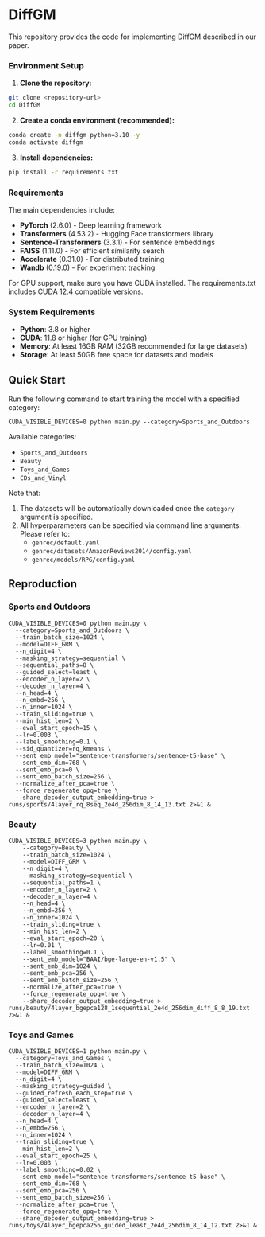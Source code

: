 # DiffGM

This repository provides the code for implementing DiffGM described in our paper.

### Environment Setup

1. **Clone the repository:**
```bash
git clone <repository-url>
cd DiffGM
```

2. **Create a conda environment (recommended):**
```bash
conda create -n diffgm python=3.10 -y
conda activate diffgm
```

3. **Install dependencies:**
```bash
pip install -r requirements.txt
```

### Requirements

The main dependencies include:
- **PyTorch** (2.6.0) - Deep learning framework
- **Transformers** (4.53.2) - Hugging Face transformers library
- **Sentence-Transformers** (3.3.1) - For sentence embeddings
- **FAISS** (1.11.0) - For efficient similarity search
- **Accelerate** (0.31.0) - For distributed training
- **Wandb** (0.19.0) - For experiment tracking

For GPU support, make sure you have CUDA installed. The requirements.txt includes CUDA 12.4 compatible versions.

### System Requirements

- **Python**: 3.8 or higher
- **CUDA**: 11.8 or higher (for GPU training)
- **Memory**: At least 16GB RAM (32GB recommended for large datasets)
- **Storage**: At least 50GB free space for datasets and models

## Quick Start

Run the following command to start training the model with a specified category:

```
CUDA_VISIBLE_DEVICES=0 python main.py --category=Sports_and_Outdoors
```

Available categories:
* `Sports_and_Outdoors`
* `Beauty`
* `Toys_and_Games`
* `CDs_and_Vinyl`

Note that:
1. The datasets will be automatically downloaded once the `category` argument is specified.
2. All hyperparameters can be specified via command line arguments. Please refer to:
    * `genrec/default.yaml`
    * `genrec/datasets/AmazonReviews2014/config.yaml`
    * `genrec/models/RPG/config.yaml`

## Reproduction


### Sports and Outdoors

```
CUDA_VISIBLE_DEVICES=0 python main.py \
  --category=Sports_and_Outdoors \
  --train_batch_size=1024 \
  --model=DIFF_GRM \
  --n_digit=4 \
  --masking_strategy=sequential \
  --sequential_paths=8 \
  --guided_select=least \
  --encoder_n_layer=2 \
  --decoder_n_layer=4 \
  --n_head=4 \
  --n_embd=256 \
  --n_inner=1024 \
  --train_sliding=true \
  --min_hist_len=2 \
  --eval_start_epoch=15 \
  --lr=0.003 \
  --label_smoothing=0.1 \
  --sid_quantizer=rq_kmeans \
  --sent_emb_model="sentence-transformers/sentence-t5-base" \
  --sent_emb_dim=768 \
  --sent_emb_pca=0 \
  --sent_emb_batch_size=256 \
  --normalize_after_pca=true \
  --force_regenerate_opq=true \
  --share_decoder_output_embedding=true > runs/sports/4layer_rq_8seq_2e4d_256dim_8_14_13.txt 2>&1 &
```


### Beauty

```
CUDA_VISIBLE_DEVICES=3 python main.py \
    --category=Beauty \
    --train_batch_size=1024 \
    --model=DIFF_GRM \
    --n_digit=4 \
    --masking_strategy=sequential \
    --sequential_paths=1 \
    --encoder_n_layer=2 \
    --decoder_n_layer=4 \
    --n_head=4 \
    --n_embd=256 \
    --n_inner=1024 \
    --train_sliding=true \
    --min_hist_len=2 \
    --eval_start_epoch=20 \
    --lr=0.01 \
    --label_smoothing=0.1 \
    --sent_emb_model="BAAI/bge-large-en-v1.5" \
    --sent_emb_dim=1024 \
    --sent_emb_pca=256 \
    --sent_emb_batch_size=256 \
    --normalize_after_pca=true \
    --force_regenerate_opq=true \
    --share_decoder_output_embedding=true > runs/beauty/4layer_bgepca128_1sequential_2e4d_256dim_diff_8_8_19.txt 2>&1 &
```

### Toys and Games

```
CUDA_VISIBLE_DEVICES=1 python main.py \
  --category=Toys_and_Games \
  --train_batch_size=1024 \
  --model=DIFF_GRM \
  --n_digit=4 \
  --masking_strategy=guided \
  --guided_refresh_each_step=true \
  --guided_select=least \
  --encoder_n_layer=2 \
  --decoder_n_layer=4 \
  --n_head=4 \
  --n_embd=256 \
  --n_inner=1024 \
  --train_sliding=true \
  --min_hist_len=2 \
  --eval_start_epoch=25 \
  --lr=0.003 \
  --label_smoothing=0.02 \
  --sent_emb_model="sentence-transformers/sentence-t5-base" \
  --sent_emb_dim=768 \
  --sent_emb_pca=256 \
  --sent_emb_batch_size=256 \
  --normalize_after_pca=true \
  --force_regenerate_opq=true \
  --share_decoder_output_embedding=true > runs/toys/4layer_bgepca256_guided_least_2e4d_256dim_8_14_12.txt 2>&1 &
```


